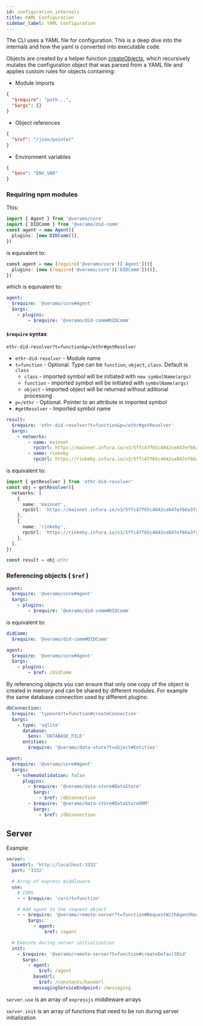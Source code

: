 ```yaml
---
id: configuration_internals
title: YAML Configuration
sidebar_label: YAML Configuration
---
```


The CLI uses a YAML file for configuration. This is a deep dive into the internals and how the yaml is converted into executable code.

Objects are created by a helper function [createObjects](https://github.com/uport-project/veramo/blob/faa7940c515bbd65dfaf9370594794f627099a38/packages/cli/src/lib/objectCreator.ts#L5), which recursively mutates the configuration object that was parsed from a YAML file and applies custom rules for objects containing:

- Module imports

```json
{
  "$require": "path...",
  "$args": {}
}
```

- Object references

```json
{
  "$ref": "/json/pointer"
}
```

- Environment variables

```json
{
  "$env": "ENV_VAR"
}
```

### Requiring npm modules

This:

```typescript
import { Agent } from '@veramo/core'
import { DIDComm } from '@veramo/did-comm'
const agent = new Agent({
  plugins: [new DIDComm()],
})
```

is equivalent to:

```typescript
const agent = new (require('@veramo/core')['Agent'])({
  plugins: [new (require('@veramo/core')['DIDComm'])()],
})
```

which is equivalent to:

```yaml
agent:
  $require: '@veramo/core#Agent'
  $args:
    - plugins:
        - $require: '@veramo/did-comm#DIDComm'
```

#### `$require` syntax

`ethr-did-resolver?t=function&p=/ethr#getResolver`

- `ethr-did-resolver` - Module name
- `t=function` - Optional. Type can be `function`, `object`, `class`. Default is `class`
  - `class` - imported symbol will be initiated with `new symbolName(args)`
  - `function` - imported symbol will be initiated with `symbolName(args)`
  - `object` - imported object will be returned without aditional processing
- `p=/ethr` - Optional. Pointer to an attribute in imported symbol
- `#getResolver` - Imported symbol name

```yaml
result:
  $require: 'ethr-did-resolver?t=function&p=/ethr#getResolver'
  $args:
    - networks:
        - name: mainnet
          rpcUrl: https://mainnet.infura.io/v3/5ffc47f65c4042ce847ef66a3fa70d4c
        - name: rinkeby
          rpcUrl: https://rinkeby.infura.io/v3/5ffc47f65c4042ce847ef66a3fa70d4c
```

is equivalent to:

```typescript
import { getResolver } from 'ethr-did-resolver'
const obj = getResolver({
  networks: [
    {
      name: 'mainnet',
      rpcUrl: 'https://mainnet.infura.io/v3/5ffc47f65c4042ce847ef66a3fa70d4c',
    },
    {
      name: 'rinkeby',
      rpcUrl: 'https://rinkeby.infura.io/v3/5ffc47f65c4042ce847ef66a3fa70d4c',
    },
  ],
})

const result = obj.ethr
```

### Referencing objects ( `$ref` )

```yaml
agent:
  $require: '@veramo/core#Agent'
  $args:
    - plugins:
        - $require: '@veramo/did-comm#DIDComm'
```

is equivalent to:

```yaml
didComm:
  $require: '@veramo/did-comm#DIDComm'

agent:
  $require: '@veramo/core#Agent'
  $args:
    - plugins:
        - $ref: /didComm
```

By referencing objects you can ensure that only one copy of the object is created in memory and can be shared by different modules. For example the same database connection used by different plugins:

```yaml
dbConnection:
  $require: 'typeorm?t=function#createConnection'
  $args:
    - type: 'sqlite'
      database:
        $env: 'DATABASE_FILE'
      entities:
        $require: '@veramo/data-store?t=object#Entities'

agent:
  $require: '@veramo/core#Agent'
  $args:
    - schemaValidation: false
      plugins:
        - $require: '@veramo/data-store#DataStore'
          $args:
            - $ref: /dbConnection
        - $require: '@veramo/data-store#DataStoreORM'
          $args:
            - $ref: /dbConnection
```

## Server

Example:

```yaml
server:
  baseUrl: 'http://localhost:3332'
  port: '3332'

  # Array of express middleware
  use:
    # CORS
    - - $require: 'cors?t=function'

    # Add agent to the request object
    - - $require: '@veramo/remote-server?t=function#RequestWithAgentRouter'
        $args:
          - agent:
              $ref: /agent

  # Execute during server initialization
  init:
    - $require: '@veramo/remote-server?t=function#createDefaultDid'
      $args:
        - agent:
            $ref: /agent
          baseUrl:
            $ref: /constants/baseUrl
          messagingServiceEndpoint: /messaging
```

`server.use` is an array of `expressjs` middleware arrays

`server.init` is an array of functions that need to be run during server initialization
